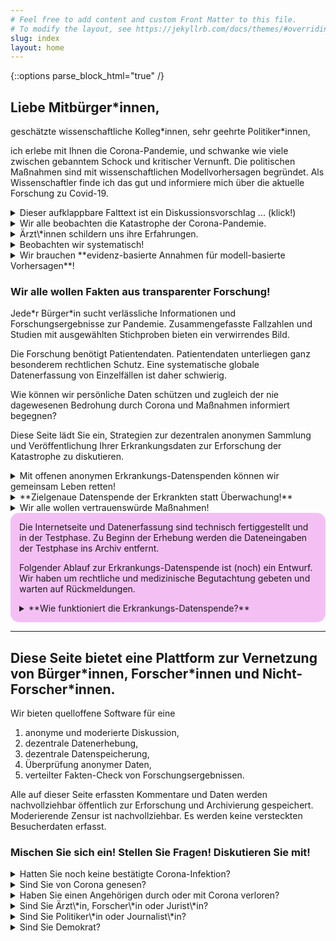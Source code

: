 ```yaml
---
# Feel free to add content and custom Front Matter to this file.
# To modify the layout, see https://jekyllrb.com/docs/themes/#overriding-theme-defaults
slug: index
layout: home
---
```


{::options parse_block_html="true" /}
## Liebe Mitbürger\*innen, 
geschätzte wissenschaftliche Kolleg\*innen, sehr geehrte Politiker\*innen, 


ich erlebe mit Ihnen die Corona-Pandemie, und schwanke wie viele zwischen gebanntem Schock und kritischer Vernunft.
Die politischen Maßnahmen sind mit wissenschaftlichen Modellvorhersagen begründet.
Als Wissenschaftler finde ich das gut und informiere mich über die aktuelle Forschung zu Covid-19.
<details><summary markdown="span">Dieser aufklappbare Falttext ist ein Diskussionsvorschlag ... (klick!)</summary>
<!-- Kommentar: Klapp-knöpfe wurden übersehen... -->
... den ich mich bemühe Punkt für Punkt übersichtlich darzustellen, und aufklappbar vertieft zu begründen.
</details>

<details><summary markdown="span">Wir alle beobachten die Katastrophe der Corona-Pandemie.</summary>
Sie bestimmt derzeit maßgeblich unser Leben und unsere Überlegungen.
Täglich ändert sich der Wissensstand und der Stand unserer Überlegungen und Einschätzungen.

Die Ereignisse überstürzen sich.
Das erschwert kontrollierte wissenschaftliche Studien, um Mortalität und geeignete medizinische Interventionen zu untersuchen.

Der goldene Standard zur Untersuchung von Wirkungen und Nebenwirkungen sind Experimente mit randomisierten Doppel-Blind-Versuchsreihen, wie sie beispielsweise für pharmazeutische Zulassungsverfahren benötigt werden.

Doch leider sind kontrollierte wissenschaftliche Studien nicht zeitnah möglich.
Das führt diese Pandemie sehr deutlich vor Augen.
</details>

<details><summary markdown="span">Ärzt\*innen schildern uns ihre Erfahrungen.</summary>
In den Intensivstationen müssen täglich Behandlungsentscheidungen getroffen werden.
Kürzlich traten einige Ärzt\*innen in Europa und den USA an die Öffentlichkeit, und berichteten Ihre Erfahrungen mit dem Intubieren bei Covid-19 Erkrankten Patient\*innen:
Sie äußerten sich sehr überrascht, dass selbst bei extrem niedriger Sauerstoffsättigung im Blut viele Ihrer Patient\*innen ohne Intubation die Krankheit überstehen.
Hingegen versterben die meisten intubierten Patient\*innen.
([New York Times Artikel](https://www.nytimes.com/2020/04/14/nyregion/new-york-coronavirus.html){:target="_blank"},
[New York Times @ YouTube](https://www.youtube.com/watch?v=bp5RMutCNoI){:target="_blank"}).


Ärzt\*innen lernen von ihren Beobachtungen während ihrer Arbeit und - in einer Pandemie mit einem neuen Erreger - durch Versuch, Irrtum und Erfolg.
Ihre Erfahrungen regen randomisierte Studien zur Wirksamkeit der Intubationsbehandlung an.
Aber der kontrollierte Forschungsprozess braucht seine Zeit und muss ethisch sorgfältig abgewogen werden (vgl. Drosten).
Heute gibt es leider noch kaum gesicherte Ergebnisse wissenschaftlicher, randomisierter Studien zum Behandlungserfolg von Interventionen.
</details>

<details><summary markdown="span">Beobachten wir systematisch!</summary>
Das Wesen von Katastrophen ist eben:
wir beobachten ihr Geschehen, aber können es kaum kontrolliert experimentell untersuchen.
Wir sind also auf Beobachtungsdaten angewiesen.

Diese Beobachtungen können systematisch erfasst werden.
Dann können wir Krise und Interventionen evidenzbasiert beurteilen.
</details>

<details><summary markdown="span">Wir brauchen **evidenz-basierte Annahmen für modell-basierte Vorhersagen**!</summary>
In epidemiologischen Modellrechnungen werden Annahmen verwendet um Vorhersagen zu treffen.
Wieviele Opfer ein Erreger wirklich verursachen wird, lässt sich damit nur beantworten, 
wenn dabei realistische und evidenz-basierte Annahmen verwendet werden.
Es muss also statistisch zuverlässig abgeschätzt werden, wie tödlich der Erreger für wen ist -- eine zentrale kausale Frage in dieser Pandemie.
Ohne ein realistisches Bild der Lage besteht folgende Gefahr:
besorgt wird ein worst-case-Szenario angenommen,
mathematisch-korrekte Projektionen führen zu gut-gemeinten extremen Maßnahmen,
und wir übersehen dabei vielleicht effizientere Maßnahmen, die weniger Nebenwirkungen verursachen.

Die systematische Datenerhebungen in einer Pandemie ist eine Beobachtungsstudie ohne experimentelle Kontrolle.
Die **Kausale Inferenzstatistik** wurde entwickelt, um ursächliche Effekte in Beobachtungsstudien statistisch zu untersuchen.
Mit ihren Methoden können Forscher die [ursächlichen Effekte des Corona-Virus und medizinischer Maßnahmen](1_Fragen.html) evidenz-basiert und realistisch einschätzen.
<!-- , wenn bestimmte Bedingungen erfüllt sind. -->
</details>


### Wir alle wollen Fakten aus transparenter Forschung!
Jede\*r Bürger\*in sucht verlässliche Informationen und Forschungsergebnisse zur Pandemie.
Zusammengefasste Fallzahlen und Studien mit ausgewählten Stichproben bieten ein verwirrendes Bild.

Die Forschung benötigt Patientendaten.
Patientendaten unterliegen ganz besonderem rechtlichen Schutz.
Eine systematische globale Datenerfassung von Einzelfällen ist daher schwierig.

Wie können wir persönliche Daten schützen und zugleich der nie dagewesenen Bedrohung durch Corona und Maßnahmen informiert begegnen?

Diese Seite lädt Sie ein, Strategien zur dezentralen anonymen Sammlung und Veröffentlichung Ihrer Erkrankungsdaten zur Erforschung der Katastrophe zu diskutieren.


<details><summary markdown="span">Mit offenen anonymen Erkrankungs-Datenspenden können wir gemeinsam Leben retten!</summary>
Durch den informellen Austausch ihrer Erfahrungen lernen Ärzt\*innen voneinander, Patient\*innen in Intensivstationen bestmöglich zu helfen und ihnen nicht in bester Absicht zu schaden, wenn eine Maßnahme zwar z.B. für Influenza angezeigt sind, aber bei Covid-19 schadet.

Diese Erfahrungen können durch systematische Datenerfassung zusammengeführt werden.
Mit kausaler Inferenzstatistik können mit Beobachtungsdaten evidenzbasiert die effiziente Behandlungsmethoden identifiziert 
und Vorerkrankungsrisiken transparent beforscht werden.
</details>

<details><summary markdown="span">**Zielgenaue Datenspende der Erkrankten statt Überwachung!**</summary>
Wir schlagen eine Alternative zu den Datenspenden des Robert-Koch-Instituts und den Tracking-Apps vor, die technisch auch zur Überwachung von Gesunden verwendet werden können (vgl.
[Coronavirus-Update #30: "Forscher hoffen auf Datenspenden" | NDR Podcast @ youtube](https://www.youtube.com/watch?v=ZbftrKLzaa0&list=PLkKON9te6p3OpxqDskVsxXOmhfW0uPi1H&index=7&t=264s){:target="_blank"}).
Überwachungsdaten zielen auf die Erforschung und Verhinderung der epidemiologischen Ausbreitung - und auf jeden Fall bei einem Zombie-Virus eine gute Maßnahme.

Unser Vorschlag zur Erkrankungs-Datenspende zielt darauf ab, 
1. die medizinische Behandlung zu verbessern, und 
2. die Gefährlichkeit des Virus verlässlich und für spezifische Personengruppen zu erforschen.
So kann demokratisch und evidenzbasiert auf Basis der Erforschung der Erkrankung über Maßnahmen diskutiert werden.
</details>

<details><summary markdown="span">Wir alle wollen vertrauenswürde Maßnahmen!</summary>
Um Leben zu retten, werden derzeit in gewaltigem Umfang Ressourcen mobilisiert und Rechte eingeschränkt.
Extreme Maßnahmen wurden und werden getroffen.
Gigantische Geldmittel werden bewegt.

Diese Maßnahmen sind unter extremen Umständen gerechtfertigt.
Es ist Aufgabe der Forschung diese Umstände zu klären und nachvollziehbar transparent zu kommunizieren.
Sonst gerät die offene Gesellschaft in eine Vertrauenskrise.

Helfen wir uns selbst mit Transparenz durch die Veröffentlichung unserer Erkrankungsdaten!
</details>




<div style="height: 1em; display: block"/>
<div style="border-radius: 1em; background-color: #dd33dd4d; padding: 1em;" markdown="1">
Die Internetseite und Datenerfassung sind technisch fertiggestellt und in der Testphase.
Zu Beginn der Erhebung werden die Dateneingaben der Testphase ins Archiv entfernt.

Folgender Ablauf zur Erkrankungs-Datenspende ist (noch) ein Entwurf.
Wir haben um rechtliche und medizinische Begutachtung gebeten und warten auf Rückmeldungen.

<details><summary markdown="span">**Wie funktioniert die Erkrankungs-Datenspende?**</summary>
1. Anonyme Datenerfassung:
   Ihre Gesundheitsdaten sind sehr privat, und daher ist es entscheidend, Ihre Identität zu schützen.
   Veröffentlichung in dieser Krise besonders wertvoll.
   - Sie können den Datensatz derzeit nicht mehr verändern.
2. Öffentliche Daten für die internationale Öffentlichkeit:
   - Ihr anonymer Datensatz wird im Datenarchiv nach Absendung mit einer Creative-Commons Lizenz veröffentlicht.
   - Der aktuellste Datenstand kann von der Wissenschaftsgemeinde beforscht werden. 
3. Prüfung der Datenqualität durch behandelnde Ärzt\*innen und Kliniken.

   1. Bei der Datenerfassung wird die email des meldenden Gesundheitsamtes erfragt.
   2. Das Gesundheitsamt kann anhand des Datums von Test, Aufnahme und Entlassung/Tod die behandelnde Ärzt\*in ermitteln. 
   3. Die behandelnde Ärzt\*in kann Ihre Angaben mit Patientenakten abgleichen und auf Korrektheit bestätigen.
4. Die Initiatoren dieses Projekts sind als Forscher\*innen und Datenwissenschaftler unabhängig.
   Daten und Software dieser Seite sind vollständig quelloffen

Durch freie quelloffene Software und Freigabe aller Daten Keine Interessenkonflikte. 
</details>
</div>

<hr>
<div style="height: 3em; display: block"/>

## Diese Seite bietet eine Plattform zur Vernetzung von Bürger\*innen, Forscher\*innen und Nicht-Forscher\*innen.

Wir bieten quelloffene Software für eine
1. anonyme und moderierte Diskussion,
2. dezentrale Datenerhebung, 
3. dezentrale Datenspeicherung, 
4. Überprüfung anonymer Daten,
5. verteilter Fakten-Check von Forschungsergebnissen.

Alle auf dieser Seite erfassten Kommentare und Daten werden nachvollziehbar öffentlich zur Erforschung und Archivierung gespeichert.
Moderierende Zensur ist nachvollziehbar.
Es werden keine versteckten Besucherdaten erfasst.

### Mischen Sie sich ein!  Stellen Sie Fragen!  Diskutieren Sie mit!

<details><summary markdown="span">Hatten Sie noch keine bestätigte Corona-Infektion?</summary>
- Würden Sie im Erkrankungsfall Daten anonym und öffentlich zur Verfügung stellen?
- Welche Sorgen hätten Sie beim Spenden Ihrer Genesungsdaten?
- Wie könnten wir die Datenerfassung ändern, um auf Ihre Sorgen rücksicht zu nehmen?
<div markdown="0">
	{% include comment_form.html subject="general" %}
</div>
</details>

<details><summary markdown="span">Sind Sie von Corona genesen?</summary>
- Würden Sie gesundheitliche Daten anonym und öffentlich zur Verfügung stellen?
- Welche Sorgen hätten Sie beim Spenden Ihrer Genesungsdaten?
- Wie könnten wir die Datenerfassung ändern, um auf Ihre Sorgen Rücksicht zu nehmen?
<div markdown="0">
	{% include comment_form.html subject="recovered"%}
</div>
</details>

<details><summary markdown="span">Haben Sie einen Angehörigen durch oder mit Corona verloren?</summary>
- Würden Sie sich ein online-Mahnmal der Corona-Opfer (Mit Bild und Nachruf) wünschen?
- Würden Sie Daten des verstorbenen Angehörigen anonym und öffentlich zur Verfügung stellen?
- Welche Sorgen hätten Sie beim Spenden Ihrer Genesungsdaten?
- Wie könnten wir die Datenerfassung ändern, um auf Ihre Sorgen Rücksicht zu nehmen?
<div markdown="0">
	{% include comment_form.html subject="" %}
</div>
</details>

<details><summary markdown="span">Sind Sie Ärzt\*in, Forscher\*in oder Jurist\*in?</summary>
Bitte begutachten und verbessern Sie vorgeschlagenen [Datenerhebungsprozess](2.1_DataCollection).
</details>

<details><summary markdown="span">Sind Sie Politiker\*in oder Journalist\*in?</summary>
- Unter welchen Umständen würden Sie eine Erkrankungs-Datenspende empfehlen?
<div markdown="0">
	{% include comment_form.html %}
</div>
</details>

<details><summary markdown="span">Sind Sie Demokrat?</summary>
Wie tödlich muss eine Infektionskrankheit sein (z.B. im Vergleich mit der Mortalität von Influenza-Viren), 
damit Sie persönlich
- einen gesellschaftlichen Lock-Down befürworten
- eine Tracking-App freiwillig installieren
- gesetzlich verpflichtende Impfungen befürworten
?
<div markdown="0">
  <div id="respond" class="comment__new">
{% include comment_form.html subject="democracy" %}
  </div>
</div>
</details>
